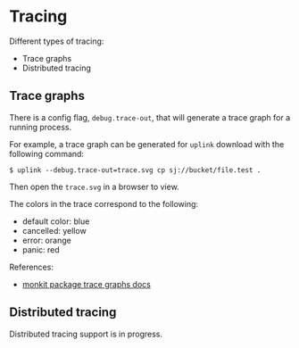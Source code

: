 # Tracing

Different types of tracing:

* Trace graphs
* Distributed tracing

## Trace graphs

There is a config flag, `debug.trace-out`, that will generate a trace graph for a running process.

For example, a trace graph can be generated for `uplink` download with the following command:

```text
$ uplink --debug.trace-out=trace.svg cp sj://bucket/file.test .
```

Then open the `trace.svg` in a browser to view.

The colors in the trace correspond to the following:

* default color: blue
* cancelled: yellow
* error: orange
* panic: red

References:

* [monkit package trace graphs docs](https://github.com/spacemonkeygo/monkit#trace-graphs)

## Distributed tracing

Distributed tracing support is in progress.

